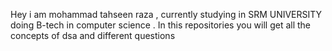 Hey i am mohammad tahseen raza , currently studying in SRM UNIVERSITY doing B-tech in computer science . In this repositories you will get all the concepts of dsa and different questions 
